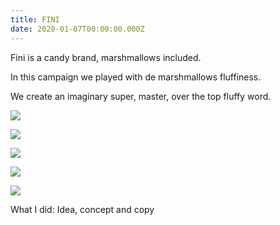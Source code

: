 ```yaml
---
title: FINI
date: 2020-01-07T00:00:00.000Z
---
```

<div class="post-container">
  <div class="text-idea">
Fini is a candy brand, marshmallows included.

In this campaign we played with de marshmallows fluffiness.

We create an imaginary super, master, over the top fluffy word.


  </div>
  <div class="img-idea">


![](https://ucarecdn.com/4e0a6167-364d-4f85-96a1-9c93c398584c/)

![](https://ucarecdn.com/7419315f-3040-481b-bf3f-4dee74a32863/)


  </div>
</div>

![](https://ucarecdn.com/3cc1f738-3596-4e36-a051-f3cfd3a81ebb/)

![](https://ucarecdn.com/51166353-95bc-4656-9518-82d8693bfceb/)

![](https://ucarecdn.com/00086a0c-a09f-4a3e-bb2a-4729251a8aaa/)

What I did: Idea, concept and copy